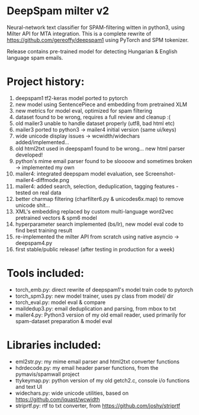 # DeepSpam milter v2

Neural-network text classifier for SPAM-filtering witten in python3, using Milter API for MTA integration.
This is a complete rewrite of https://github.com/gereoffy/deepspam1 using PyTorch and SPM tokenizer.

Release contains pre-trained model for detecting Hungarian & English language spam emails.

# Project history:

1. deepspam1 tf2-keras model ported to pytorch
2. new model using SentencePiece and embedding from pretrained XLM
3. new metrics for model eval, optimized for spam filtering
4. dataset found to be wrong, requires a full review and cleanup :(
5. old mailer3 unable to handle dataset properly (utf8, bad html etc)
6. mailer3 ported to python3 -> mailer4 initial version (same ui/keys)
7. wide unicode display issues -> wcwidth/widechars added/implemented...
8. old html2txt used in deepspam1 found to be wrong... new html parser developed!
9. python's mime email parser found to be sloooow and sometimes broken -> implemented my own
10. mailer4: integrated deepspam model evaluation, see Screenshot-mailer4-diffmode.png
11. mailer4: added search, selection, deduplication, tagging features - tested on real data
12. better charmap filtering (charfilter6.py & unicodes6x.map) to remove unicode shit...
13. XML's embedding replaced by custom multi-language word2vec pretrained vectors & spm6 model
14. hyperparameter search implemented (bs/lr), new model eval code to find best training result
15. re-implemented the milter API from scratch using native asyncio -> deepspam4.py
16. first stable/public release! (after testing in production for a week)

# Tools included:

- torch_emb.py: direct rewrite of deepspam1's model train code to pytorch
- torch_spm3.py: new model trainer, uses py class from model/ dir
- torch_eval.py: model eval & compare
- maildedup3.py: email deduplication and parsing, from mbox to txt
- mailer4.py: Python3 version of my old email reader, used primarily for spam-dataset preparation & model eval

# Libraries included:

- eml2str.py: my mime email parser and html2txt converter functions
- hdrdecode.py: my email header parser functions, from the pymavis/spamwall project
- ttykeymap.py: python version of my old getch2.c, console i/o functions and text UI
- widechars.py: wide unicode utilities, based on https://github.com/jquast/wcwidth
- striprtf.py: rtf to txt converter, from https://github.com/joshy/striprtf
